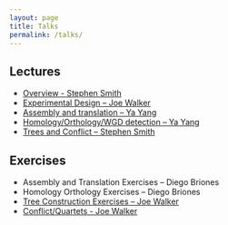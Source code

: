 ```yaml
---
layout: page
title: Talks
permalink: /talks/
---
```


## Lectures
 - [Overview - Stephen Smith](https://www.dropbox.com/s/auuf0kdrp1cyoj4/workshop_overview.pdf?dl=0)
 - [Experimental Design – Joe Walker](assets/talks/ExperimentalDesign.pdf)
 - [Assembly and translation – Ya Yang](assets/talks/seq_processing_Yang.pdf)
 - [Homology/Orthology/WGD detection – Ya Yang](assets/talks/homology_orthology_Yang.pdf)
 - [Trees and Conflict – Stephen Smith](https://www.dropbox.com/s/gwsbah7jjk1gs93/workshop2_treesconflict.pdf?dl=0)

## Exercises
 - Assembly and Translation Exercises – Diego Briones
 - Homology Orthology Exercises – Diego Briones
 - [Tree Construction Exercises – Joe Walker](assets/talks/SpeciesTreeAndConflictworkshop.pdf)
 - [Conflict/Quartets - Joe Walker](assets/talks/SpeciesTreeAndConflictworkshop.pdf)
